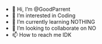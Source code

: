- 👋 Hi, I’m @GoodParrent
- 👀 I’m interested in Coding 
- 🌱 I’m currently learning NOTHING
- 💞️ I’m looking to collaborate on NO
- 📫 How to reach me IDK

<!---
GoodParrent/GoodParrent is a ✨ special ✨ repository because its `README.md` (this file) appears on your GitHub profile.
You can click the Preview link to take a look at your changes.
--->
